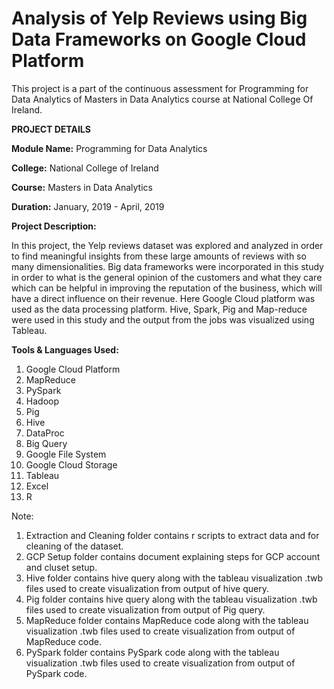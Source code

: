 # Analysis of Yelp Reviews using Big Data Frameworks on Google Cloud Platform

This project is a part of the continuous assessment for Programming for Data Analytics of Masters in Data Analytics course at National College Of Ireland.

**PROJECT DETAILS**

**Module Name:** Programming for Data Analytics

**College:** National College of Ireland

**Course:** Masters in Data Analytics

**Duration:** January, 2019 - April, 2019

**Project Description:** 

In this project, the Yelp reviews dataset was explored and analyzed in order to find meaningful insights from these large amounts of reviews with so many dimensionalities. Big data frameworks were incorporated in this study in order to what is the general opinion of the customers and what they care which can be helpful in improving the reputation of the business, which will have a direct influence on their revenue. Here Google Cloud platform was used as the data processing platform. Hive, Spark, Pig and Map-reduce were used in this study and the output from the jobs was visualized using Tableau.

**Tools & Languages Used:**
1. Google Cloud Platform
2. MapReduce
3. PySpark
4. Hadoop
5. Pig
6. Hive
7. DataProc
8. Big Query
9. Google File System
10. Google Cloud Storage
11. Tableau
12. Excel
13. R

Note: 
1. Extraction and Cleaning folder contains r scripts to extract data and for cleaning of the dataset.
2. GCP Setup folder contains document explaining steps for GCP account and cluset setup.
3. Hive folder contains hive query along with the tableau visualization .twb files used to create visualization from output of hive query.
4. Pig folder contains hive query along with the tableau visualization .twb files used to create visualization from output of Pig
query.
5. MapReduce folder contains MapReduce code along with the tableau visualization .twb files used to create visualization from output of MapReduce code.
6. PySpark folder contains PySpark code along with the tableau visualization .twb files used to create visualization from output of PySpark code.
